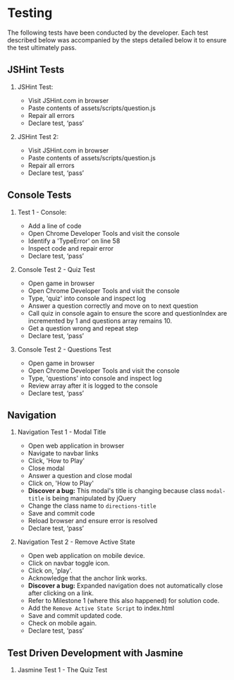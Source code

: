 # Testing

The following tests have been conducted by the developer. Each test described below was accompanied by the steps detailed below it to ensure the test ultimately pass.

## JSHint Tests

1. JSHint Test:
    * Visit JSHint.com in browser
    * Paste contents of assets/scripts/question.js
    * Repair all errors
    * Declare test, ‘pass’

2. JSHint Test 2:
    * Visit JSHint.com in browser
    * Paste contents of assets/scripts/question.js
    * Repair all errors
    * Declare test, ‘pass’

## Console Tests

1. Test 1 - Console:
    * Add a line of code
    * Open Chrome Developer Tools and visit the console
    * Identify a 'TypeError' on line 58
    * Inspect code and repair error
    * Declare test, ‘pass’

2. Console Test 2 - Quiz Test
    * Open game in browser
    * Open Chrome Developer Tools and visit the console
    * Type, 'quiz' into console and inspect log
    * Answer a question correctly and move on to next question
    * Call quiz in console again to ensure the score and questionIndex are incremented by 1 and questions array remains 10.
    * Get a question wrong and repeat step
    * Declare test, ‘pass’

3. Console Test 2 - Questions Test
    * Open game in browser
    * Open Chrome Developer Tools and visit the console
    * Type, 'questions' into console and inspect log
    * Review array after it is logged to the console
    * Declare test, ‘pass’

## Navigation

1. Navigation Test 1 - Modal Title
    * Open web application in browser
    * Navigate to navbar links
    * Click, 'How to Play'
    * Close modal
    * Answer a question and close modal
    * Click on, 'How to Play'
    * **Discover a bug:** This modal's title is changing because class `modal-title` is being manipulated by jQuery
    * Change the class name to `directions-title`
    * Save and commit code
    * Reload browser and ensure error is resolved
    * Declare test, ‘pass’

2. Navigation Test 2 - Remove Active State
    * Open web application on mobile device.
    * Click on navbar toggle icon.
    * Click on, 'play'.
    * Acknowledge that the anchor link works.
    * **Discover a bug:**  Expanded navigation does not automatically close after clicking on a link.
    * Refer to Milestone 1 (where this also happened) for solution code.
    * Add the `Remove Active State Script` to index.html
    * Save and commit updated code.
    * Check on mobile again.
    * Declare test, ‘pass’

## Test Driven Development with Jasmine

1. Jasmine Test 1 - The Quiz Test
